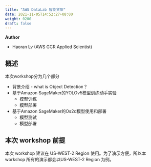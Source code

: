 ```yaml
---
title: "AWS DataLab 智能货架"
date: 2021-11-05T14:52:27+08:00
weight: 0200
draft: false
---
```



**Author**

* Haoran Lv (AWS GCR Applied Scientist)

## 概述

本次workshop分为几个部分

* 背景介绍 - what is Object Detection？
* 基于Amazon SageMaker的YOLOv5模型训练动手实验
    * 模型训练
    * 模型部署
* 基于Amazon SageMaker的Os2d模型使用和部署
    * 模型测试
    * 模型部署

## 本次 workshop 前提

本次 workshop 建议在 US-WEST-2 Region 使用。为了演示方便，所以本 workshop 所有的演示都会以US-WEST-2 Region 为例。


